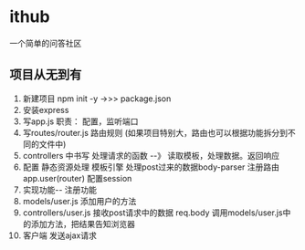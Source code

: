 # ithub
一个简单的问答社区

## 项目从无到有

1. 新建项目  npm init -y   ->>>  package.json
2. 安装express
3. 写app.js    职责： 配置，监听端口
4. 写routes/router.js  路由规则  (如果项目特别大，路由也可以根据功能拆分到不同的文件中)
5. controllers   中书写 处理请求的函数  --》 读取模板，处理数据。返回响应
6.  配置
    静态资源处理
    模板引擎
    处理post过来的数据body-parser
    注册路由app.user(router)
    配置session  
7. 实现功能--   注册功能
8. models/user.js    添加用户的方法
9. controllers/user.js    接收post请求中的数据 req.body  调用models/user.js中的添加方法，把结果告知浏览器
10. 客户端 发送ajax请求



 